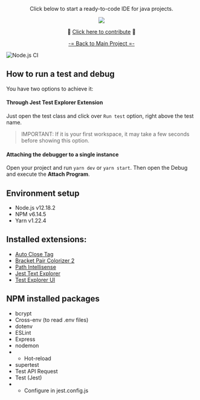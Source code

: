 <p align="center">Click below to start a ready-to-code IDE for java projects.</p>

<p align="center">
  <a href="https://gitpod.io/#https://github.com/db1group/nodejs">
    <img src="https://img.shields.io/badge/Click-and%20code-blue?logo=data:image/png;base64,iVBORw0KGgoAAAANSUhEUgAAABAAAAAQCAYAAAAf8/9hAAABI0lEQVQ4T2NkIAH8T67+j66ckRj9v97cAGtkLV+Movz5tasMeA34/ebGzv8MDG7IumCGgDSDAE4DYLaiuxBkAEwzTgN+vb3xi+E/AytIQdZXFhQzJny7DOZ/SlqI2wXItiMbMOf5G4Yv/M/hBvJoBjLCvQAL4d+dsSg2wgwAaQYBrAbg0gzS8Oo/A4PM3Q9wQ2EGgGwHhwFy3KLbDlLw6/V1jJhmZGK5z63uq4QSiDXNHeC4rssMgMf31xITrMkEZjtWA5offAZrAkUV37x4DAOQNWNEI8w7YM1tQQwMErwoIY7NORixANJcqCYCVju3whse51LHN2BNdCgGgDSDFIbHp4DDo/8WJOpAgKAB2Jz3zDIAbBAuzRhhgG4IyAB8mkHqAfEChKXnwSewAAAAAElFTkSuQmCC"/>
  </a>
</div>

<p align="center">🎉 <a href="https://github.com/db1group/click-and-code/blob/master/CONTRIBUTING.md">Click here to contribute</a> 🥳</p>

<p align="center"><a href="https://github.com/db1group/click-and-code">-= Back to Main Project =-</a></p>

![Node.js CI](https://github.com/db1group/nodejs/workflows/Node.js%20CI/badge.svg)

## How to run a test and debug

You have two options to achieve it:

#### Through Jest Test Explorer Extension

Just open the test class and click over `Run test` option, right above the test name.
>IMPORTANT: If it is your first workspace, it may take a few seconds before showing this option.

#### Attaching the debugger to a single instance

Open your project and run `yarn dev` or `yarn start`.
Then open the Debug and execute the **Attach Program**.

## Environment setup

* Node.js v12.18.2
* NPM v6.14.5
* Yarn v1.22.4

## Installed extensions:

* [Auto Close Tag](https://marketplace.visualstudio.com/items?itemName=formulahendry.auto-close-tag)
* [Bracket Pair Colorizer 2](https://marketplace.visualstudio.com/items?itemName=CoenraadS.bracket-pair-colorizer-2)
* [Path Intellisense](https://marketplace.visualstudio.com/items?itemName=christian-kohler.path-intellisense)
* [Jest Text Explorer](https://marketplace.visualstudio.com/items?itemName=kavod-io.vscode-jest-test-adapter)
* [Test Explorer UI](https://marketplace.visualstudio.com/items?itemName=hbenl.vscode-test-explorer)

## NPM installed packages 
* bcrypt
* Cross-env (to read .env files)
* dotenv
* ESLint
* Express
* nodemon
* * Hot-reload
* supertest
* Test API Request
* Test (Jest)
* * Configure in jest.config.js
